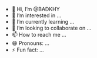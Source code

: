 - 👋 Hi, I’m @BADKHY
- 👀 I’m interested in ...
- 🌱 I’m currently learning ...
- 💞️ I’m looking to collaborate on ...
- 📫 How to reach me ...
- 😄 Pronouns: ...
- ⚡ Fun fact: ...

<!---
BADKHY/BADKHY is a ✨ special ✨ repository because its `README.md` (this file) appears on your GitHub profile.
You can click the Preview link to take a look at your changes.
--->
